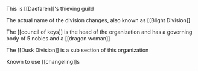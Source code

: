 This is [[Daefaren]]'s thieving guild

The actual name of the division changes, also known as [[Blight Division]]

The [[council of keys]] is the head of the organization and has a governing body of 5 nobles and a [[dragon woman]]

The [[Dusk Division]] is a sub section of this organization

Known to use [[changeling]]s 